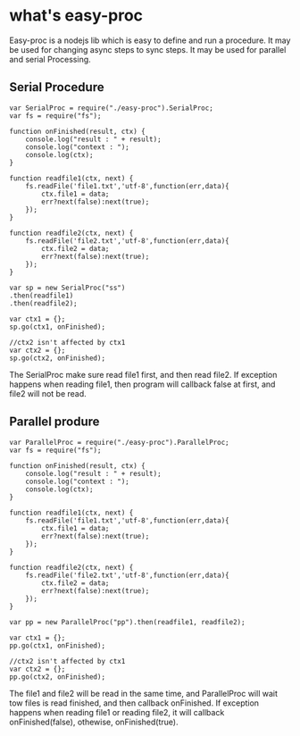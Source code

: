 
# what's easy-proc
Easy-proc is a nodejs lib which is easy to define and run a procedure.
It may be used for changing async steps to sync steps.
It may be used for parallel and serial Processing.

## Serial Procedure

```
var SerialProc = require("./easy-proc").SerialProc;
var fs = require("fs");

function onFinished(result, ctx) {
	console.log("result : " + result);
	console.log("context : ");
	console.log(ctx);
}

function readfile1(ctx, next) {
	fs.readFile('file1.txt','utf-8',function(err,data){
		ctx.file1 = data;
    	err?next(false):next(true);
	});
}

function readfile2(ctx, next) {
	fs.readFile('file2.txt','utf-8',function(err,data){
		ctx.file2 = data;
    	err?next(false):next(true);  
	});
}

var sp = new SerialProc("ss")
.then(readfile1)
.then(readfile2);

var ctx1 = {};
sp.go(ctx1, onFinished);

//ctx2 isn't affected by ctx1
var ctx2 = {};
sp.go(ctx2, onFinished);

```

The SerialProc make sure read file1 first, and then read file2.
If exception happens when reading file1, then program will callback false at first, and file2 will not be read.

##  Parallel produre

```
var ParallelProc = require("./easy-proc").ParallelProc;
var fs = require("fs");

function onFinished(result, ctx) {
	console.log("result : " + result);
	console.log("context : ");
	console.log(ctx);
}

function readfile1(ctx, next) {
	fs.readFile('file1.txt','utf-8',function(err,data){
		ctx.file1 = data;
    	err?next(false):next(true);
	});
}

function readfile2(ctx, next) {
	fs.readFile('file2.txt','utf-8',function(err,data){
		ctx.file2 = data;
    	err?next(false):next(true);  
	});
}

var pp = new ParallelProc("pp").then(readfile1, readfile2);

var ctx1 = {};
pp.go(ctx1, onFinished);

//ctx2 isn't affected by ctx1
var ctx2 = {};
pp.go(ctx2, onFinished);

```

The file1 and file2 will be read in the same time, and ParallelProc will wait tow files is read finished, and then callback onFinished.
If exception happens when reading file1 or reading file2, it will callback onFinished(false), othewise, onFinished(true).
